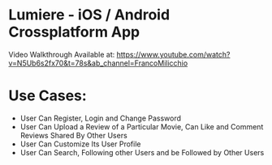 # Lumiere - iOS / Android Crossplatform App

Video Walkthrough Available at: https://www.youtube.com/watch?v=N5Ub6s2fx70&t=78s&ab_channel=FrancoMilicchio

# Use Cases:

* User Can Register, Login and Change Password
* User Can Upload a Review of a Particular Movie, Can Like and Comment Reviews Shared By Other Users
* User Can Customize Its User Profile
* User Can Search, Following other Users and be Followed by Other Users


